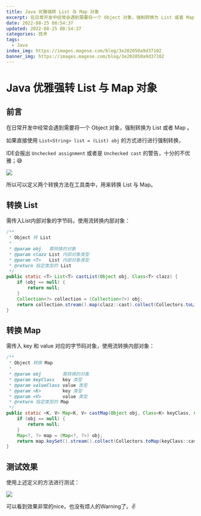 ```yaml
---
title: Java 优雅强转 List 与 Map 对象
excerpt: 在日常开发中经常会遇到需要将一个 Object 对象，强制转换为 List 或者 Map 。
date: 2022-08-25 08:54:37
updated: 2022-08-25 08:54:37
categories: 技术
tags:
  - Java
index_img: https://images.magese.com/blog/3e202050a9d37102
banner_img: https://images.magese.com/blog/3e202050a9d37102
---
```



# Java 优雅强转 List 与 Map 对象


## 前言

在日常开发中经常会遇到需要将一个 Object 对象，强制转换为 List 或者 Map 。


如果直接使用 `List<String> list = (List) obj` 的方式进行进行强制转换，

IDE会报出 `Unchecked assignment` 或者是 `Unchecked cast` 的警告，十分的不优雅；😅


![](https://images.magese.com/blog/3c72e58a6eb44d9f)


所以可以定义两个转换方法在工具类中，用来转换 List 与 Map。


## 转换 List

需传入List内部对象的字节码，使用流转换内部对象：


```java
/**
 * Object 转 List
 *
 * @param obj   需转换的对象
 * @param clazz List 内部对象类型
 * @param <T>   List 内部对象类型
 * @return 指定类型的 List
 */
public static <T> List<T> castList(Object obj, Class<T> clazz) {
    if (obj == null) {
        return null;
    }
    Collection<?> collection = (Collection<?>) obj;
    return collection.stream().map(clazz::cast).collect(Collectors.toList());
}
```

## 转换 Map

需传入 key 和 value 对应的字节码对象，使用流转换内部对象：

```java
/**
 * Object 转换 Map
 *
 * @param obj        需转换的对象
 * @param keyClass   key 类型
 * @param valueClass value 类型
 * @param <K>        key 类型
 * @param <V>        value 类型
 * @return 指定类型的 Map
 */
public static <K, V> Map<K, V> castMap(Object obj, Class<K> keyClass, Class<V> valueClass) {
    if (obj == null) {
        return null;
    }
    Map<?, ?> map = (Map<?, ?>) obj;
    return map.keySet().stream().collect(Collectors.toMap(keyClass::cast, k -> valueClass.cast(map.get(k))));
}
```

## 测试效果

使用上述定义的方法进行测试：


![](https://images.magese.com/blog/813d1d3de314e50f)


可以看到效果非常的nice，也没有烦人的Warning了。✌
